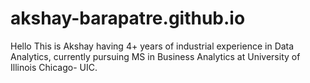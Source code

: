 # akshay-barapatre.github.io

Hello This is Akshay having 4+ years of industrial experience in Data Analytics, currently pursuing MS in Business Analytics at University of Illinois Chicago- UIC.


